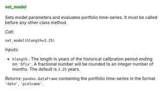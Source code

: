 #### <span style="color:green">set_model</span>

Sets model parameters and evaluates portfolio time-series.
It must be called before any other class method.

*Call:*

```
set_model(hlength=3.25)
```

*Inputs:*

* `hlength` :
The length in years of the historical calibration period ending
on `'Dfix'`. A fractional number will be rounded to an integer number
of months. The default is `3.25` years.

*Returns:* `pandas.DataFrame` containing the portfolio time-series in the format
`'date'`, `'pcolname'`.
